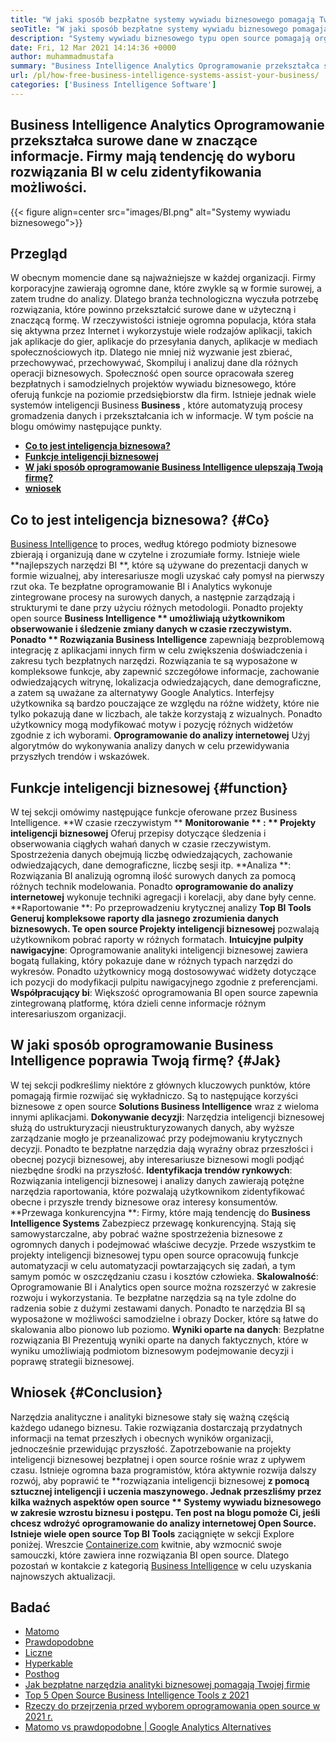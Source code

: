 ```yaml
---
title: "W jaki sposób bezpłatne systemy wywiadu biznesowego pomagają Twojej firmie" 
seoTitle: "W jaki sposób bezpłatne systemy wywiadu biznesowego pomagają Twojej firmie" 
description: "Systemy wywiadu biznesowego typu open source pomagają organizacjom krytycznie analizować dane i sformułować skuteczną strategię opartą na przydatnych spostrzeżeniach biznesowych." 
date: Fri, 12 Mar 2021 14:14:36 +0000
author: muhammadmustafa
summary: "Business Intelligence Analytics Oprogramowanie przekształca surowe dane w znaczące informacje. Firmy mają tendencję do wyboru rozwiązania BI w celu zidentyfikowania możliwości." 
url: /pl/how-free-business-intelligence-systems-assist-your-business/
categories: ['Business Intelligence Software']
---
```


## Business Intelligence Analytics Oprogramowanie przekształca surowe dane w znaczące informacje. Firmy mają tendencję do wyboru rozwiązania BI w celu zidentyfikowania możliwości.

{{< figure align=center src="images/BI.png" alt="Systemy wywiadu biznesowego">}}


## Przegląd
W obecnym momencie dane są najważniejsze w każdej organizacji. Firmy korporacyjne zawierają ogromne dane, które zwykle są w formie surowej, a zatem trudne do analizy. Dlatego branża technologiczna wyczuła potrzebę rozwiązania, które powinno przekształcić surowe dane w użyteczną i znaczącą formę. W rzeczywistości istnieje ogromna populacja, która stała się aktywna przez Internet i wykorzystuje wiele rodzajów aplikacji, takich jak aplikacje do gier, aplikacje do przesyłania danych, aplikacje w mediach społecznościowych itp. Dlatego nie mniej niż wyzwanie jest zbierać, przechowywać, przechowywać, Skompiluj i analizuj dane dla różnych operacji biznesowych.
Społeczność open source opracowała szereg bezpłatnych i samodzielnych projektów wywiadu biznesowego, które oferują funkcje na poziomie przedsiębiorstw dla firm. Istnieje jednak wiele systemów inteligencji Business  **Business** , które automatyzują procesy gromadzenia danych i przekształcania ich w informacje. W tym poście na blogu omówimy następujące punkty.
  * **[Co to jest inteligencja biznesowa?][1]**
  * **[Funkcje inteligencji biznesowej][2]**
  * **[W jaki sposób oprogramowanie Business Intelligence ulepszają Twoją firmę?][3]**
  * **[wniosek][4]**

## Co to jest inteligencja biznesowa?   {#Co}
[][5][Business Intelligence][6] to proces, według którego podmioty biznesowe zbierają i organizują dane w czytelne i zrozumiałe formy. Istnieje wiele **najlepszych narzędzi BI **, które są używane do prezentacji danych w formie wizualnej, aby interesariusze mogli uzyskać cały pomysł na pierwszy rzut oka. Te bezpłatne oprogramowanie BI i Analytics wykonuje zintegrowane procesy na surowych danych, a następnie zarządzają i strukturymi te dane przy użyciu różnych metodologii. Ponadto projekty open source  **Business Intelligence **  umożliwiają użytkownikom obserwowanie i śledzenie zmiany danych w czasie rzeczywistym. Ponadto ** Rozwiązania Business Intelligence**  zapewniają bezproblemową integrację z aplikacjami innych firm w celu zwiększenia doświadczenia i zakresu tych bezpłatnych narzędzi.
Rozwiązania te są wyposażone w kompleksowe funkcje, aby zapewnić szczegółowe informacje, zachowanie odwiedzających witrynę, lokalizacja odwiedzających, dane demograficzne, a zatem są uważane za alternatywy Google Analytics. Interfejsy użytkownika są bardzo pouczające ze względu na różne widżety, które nie tylko pokazują dane w liczbach, ale także korzystają z wizualnych. Ponadto użytkownicy mogą modyfikować motyw i pozycję różnych widżetów zgodnie z ich wyborami.  **Oprogramowanie do analizy internetowej**  Użyj algorytmów do wykonywania analizy danych w celu przewidywania przyszłych trendów i wskazówek.

## Funkcje inteligencji biznesowej   {#function}
W tej sekcji omówimy następujące funkcje oferowane przez Business Intelligence.
**W czasie rzeczywistym ** **Monitorowanie ** : ** Projekty inteligencji biznesowej**  Oferuj przepisy dotyczące śledzenia i obserwowania ciągłych wahań danych w czasie rzeczywistym. Spostrzeżenia danych obejmują liczbę odwiedzających, zachowanie odwiedzających, dane demograficzne, liczbę sesji itp.
**Analiza **: Rozwiązania BI analizują ogromną ilość surowych danych za pomocą różnych technik modelowania. Ponadto  **oprogramowanie do analizy internetowej**  wykonuje techniki agregacji i korelacji, aby dane były cenne.
**Raportowanie **: Po przeprowadzeniu krytycznej analizy **Top BI Tools  **Generuj kompleksowe raporty dla jasnego zrozumienia danych biznesowych. Te open source**   Projekty inteligencji biznesowej** pozwalają użytkownikom pobrać raporty w różnych formatach.
**Intuicyjne pulpity nawigacyjne**: Oprogramowanie analityki inteligencji biznesowej zawiera bogatą fullaking, który pokazuje dane w różnych typach narzędzi do wykresów. Ponadto użytkownicy mogą dostosowywać widżety dotyczące ich pozycji do modyfikacji pulpitu nawigacyjnego zgodnie z preferencjami.
**Współpracujący bi**: Większość oprogramowania BI open source zapewnia zintegrowaną platformę, która dzieli cenne informacje różnym interesariuszom organizacji.

## W jaki sposób oprogramowanie Business Intelligence poprawia Twoją firmę?   {#Jak}
W tej sekcji podkreślimy niektóre z głównych kluczowych punktów, które pomagają firmie rozwijać się wykładniczo. Są to następujące korzyści biznesowe z open source  **Solutions Business Intelligence**  wraz z wieloma innymi aplikacjami.
**Dokonywanie decyzji**: Narzędzia inteligencji biznesowej służą do ustrukturyzacji nieustrukturyzowanych danych, aby wyższe zarządzanie mogło je przeanalizować przy podejmowaniu krytycznych decyzji. Ponadto te bezpłatne narzędzia dają wyraźny obraz przeszłości i obecnej pozycji biznesowej, aby interesariusze biznesowi mogli podjąć niezbędne środki na przyszłość.
**Identyfikacja trendów rynkowych**: Rozwiązania inteligencji biznesowej i analizy danych zawierają potężne narzędzia raportowania, które pozwalają użytkownikom zidentyfikować obecne i przyszłe trendy biznesowe oraz interesy konsumentów.
**Przewaga konkurencyjna **: Firmy, które mają tendencję do  **Business Intelligence Systems**  Zabezpiecz przewagę konkurencyjną. Stają się samowystarczalne, aby pobrać ważne spostrzeżenia biznesowe z ogromnych danych i podejmować właściwe decyzje. Przede wszystkim te projekty inteligencji biznesowej typu open source opracowują funkcje automatyzacji w celu automatyzacji powtarzających się zadań, a tym samym pomóc w oszczędzaniu czasu i kosztów człowieka.
**Skalowalność**: Oprogramowanie BI i Analytics open source można rozszerzyć w zakresie rozwoju i wykorzystania. Te bezpłatne narzędzia są na tyle zdolne do radzenia sobie z dużymi zestawami danych. Ponadto te narzędzia BI są wyposażone w możliwości samodzielne i obrazy Docker, które są łatwe do skalowania albo pionowo lub poziomo.
**Wyniki oparte na danych**: Bezpłatne rozwiązania BI Prezentują wyniki oparte na danych faktycznych, które w wyniku umożliwiają podmiotom biznesowym podejmowanie decyzji i poprawę strategii biznesowej.

## Wniosek   {#Conclusion}
Narzędzia analityczne i analityki biznesowe stały się ważną częścią każdego udanego biznesu. Takie rozwiązania dostarczają przydatnych informacji na temat przeszłych i obecnych wyników organizacji, jednocześnie przewidując przyszłość. Zapotrzebowanie na projekty inteligencji biznesowej bezpłatnej i open source rośnie wraz z upływem czasu. Istnieje ogromna baza programistów, która aktywnie rozwija dalszy rozwój, aby poprawić te **rozwiązania inteligencji biznesowej  **z pomocą sztucznej inteligencji i uczenia maszynowego. Jednak przeszliśmy przez kilka ważnych aspektów open source **  Systemy wywiadu biznesowego  **w zakresie wzrostu biznesu i postępu. Ten post na blogu pomoże Ci, jeśli chcesz wdrożyć oprogramowanie do analizy internetowej Open Source. Istnieje wiele open source**   Top BI Tools** zaciągnięte w sekcji Explore poniżej.
Wreszcie [Containerize.com][7] kwitnie, aby wzmocnić swoje samouczki, które zawiera inne rozwiązania BI open source. Dlatego pozostań w kontakcie z kategorią [Business Intelligence][6] w celu uzyskania najnowszych aktualizacji.

## Badać
  * [Matomo][8]
  * [Prawdopodobne][9]
  * [Liczne][10]
  * [Hyperkable][11]
  * [Posthog][12]
  * [Jak bezpłatne narzędzia analityki biznesowej pomagają Twojej firmie][13]
  * [Top 5 Open Source Business Intelligence Tools z 2021][14]
  * [Rzeczy do przejrzenia przed wyborem oprogramowania open source w 2021 r.][15]
  * [Matomo vs prawdopodobne | Google Analytics Alternatives][16]

  
[1]: #what
[2]: #function
[3]: #how
[4]: #Conclusion
[5]: #
[6]: https://products.containerize.com/business-intelligence
[7]: https://www.containerize.com/
[8]: https://products.containerize.com/business-intelligence/matomo
[9]: https://products.containerize.com/business-intelligence/plausible
[10]: https://products.containerize.com/business-intelligence/countly
[11]: https://products.containerize.com/business-intelligence/hypercable
[12]: https://products.containerize.com/business-intelligence/posthog
[13]: https://blog.containerize.com/2021/03/12/how-free-business-analytics-tools-assist-your-business/
[14]: https://blog.containerize.com/business-intelligence-software/top-5-open-source-business-intelligence-solutions-of-2021/
[15]: https://blog.containerize.com/cmdb-software/things-to-review-before-opting-open-source-software-in-2021/
[16]: https://blog.containerize.com/business-intelligence-software/matomo-vs-plausible-google-analytics-alternatives/
